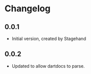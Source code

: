 # Changelog

## 0.0.1

- Initial version, created by Stagehand

## 0.0.2

- Updated to allow dartdocs to parse.
